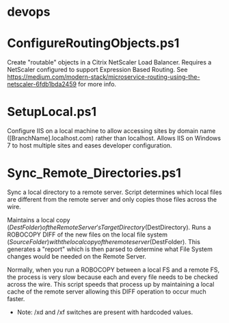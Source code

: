 # devops

# ConfigureRoutingObjects.ps1
Create "routable" objects in a Citrix NetScaler Load Balancer. Requires a NetScaler configured to support Expression Based Routing. See https://medium.com/modern-stack/microservice-routing-using-the-netscaler-6fdb1bda2459 for more info.  

# SetupLocal.ps1
Configure IIS on a local machine to allow accessing sites by domain name ([BranchName].localhost.com) rather than localhost. Allows IIS on Windows 7 to host multiple sites and eases developer configuration.

# Sync_Remote_Directories.ps1
Sync a local directory to a remote server.
Script determines which local files are different from the remote server and only copies those files across the wire. 

Maintains a local copy ($DestFolder) of the Remote Server's Target Directory ($DestDirectory). Runs a ROBOCOPY DIFF of the new files on the local file system ($SourceFolder) with the local copy of the remote server ($DestFolder). This generates a "report" which is then parsed to determine what File System changes would be needed on the Remote Server. 

Normally, when you run a ROBOCOPY between a local FS and a remote FS, the process is very slow because each and every file needs to be checked across the wire. This script speeds that process up by maintaining a local cache of the remote server allowing this DIFF operation to occur much faster. 

- Note: /xd and /xf switches are present with hardcoded values.


